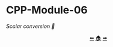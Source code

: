 # CPP-Module-06

*Scalar conversion 📏*

<p align="center">
  <a href="https://github.com/madebypixel02/CPP-Module-05">&#11013;</a>
  <a href="https://github.com/madebypixel02/CPP-Modules">&#127968;</a>
  <a href="https://github.com/madebypixel02/CPP-Module-07">&#10145;</a>
</p>
